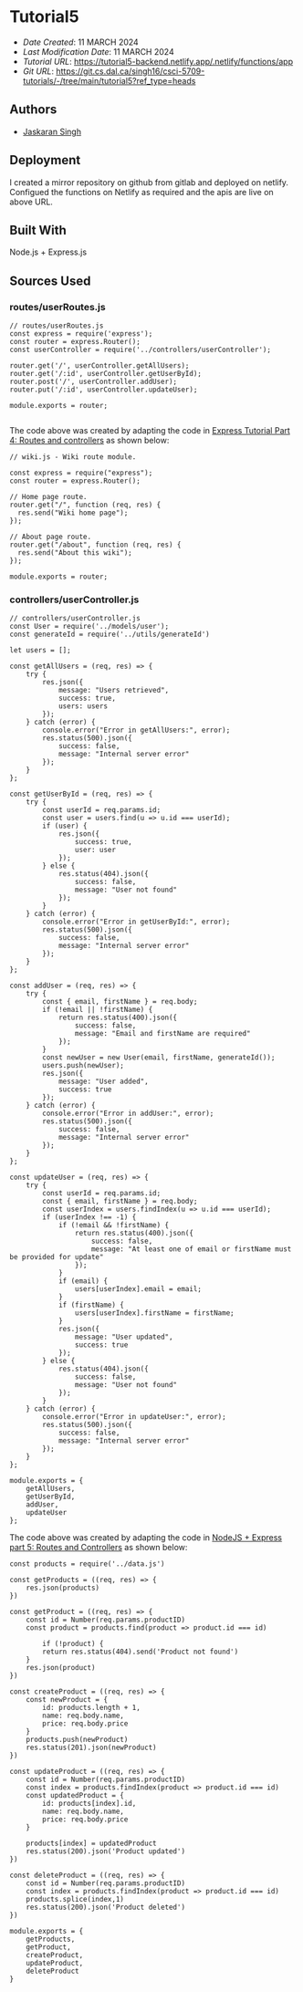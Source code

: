 # Tutorial5

* *Date Created*: 11 MARCH 2024
* *Last Modification Date*: 11 MARCH 2024
* *Tutorial URL*: <https://tutorial5-backend.netlify.app/.netlify/functions/app>
* *Git URL*: <https://git.cs.dal.ca/singh16/csci-5709-tutorials/-/tree/main/tutorial5?ref_type=heads>

## Authors

* [Jaskaran Singh](js356337@dal.ca)

## Deployment

I created a mirror repository on github from gitlab and deployed on netlify. Configued the functions on Netlify as required and the apis are live on above URL.

## Built With

Node.js + Express.js


## Sources Used

### routes/userRoutes.js

```
// routes/userRoutes.js
const express = require('express');
const router = express.Router();
const userController = require('../controllers/userController');

router.get('/', userController.getAllUsers);
router.get('/:id', userController.getUserById);
router.post('/', userController.addUser);
router.put('/:id', userController.updateUser);

module.exports = router;


```

The code above was created by adapting the code in [Express Tutorial Part 4: Routes and controllers](https://developer.mozilla.org/en-US/docs/Learn/Server-side/Express_Nodejs/routes) as shown below:


```
// wiki.js - Wiki route module.

const express = require("express");
const router = express.Router();

// Home page route.
router.get("/", function (req, res) {
  res.send("Wiki home page");
});

// About page route.
router.get("/about", function (req, res) {
  res.send("About this wiki");
});

module.exports = router;

```

### controllers/userController.js

```
// controllers/userController.js
const User = require('../models/user');
const generateId = require('../utils/generateId')

let users = [];

const getAllUsers = (req, res) => {
    try {
        res.json({
            message: "Users retrieved",
            success: true,
            users: users
        });
    } catch (error) {
        console.error("Error in getAllUsers:", error);
        res.status(500).json({
            success: false,
            message: "Internal server error"
        });
    }
};

const getUserById = (req, res) => {
    try {
        const userId = req.params.id;
        const user = users.find(u => u.id === userId);
        if (user) {
            res.json({
                success: true,
                user: user
            });
        } else {
            res.status(404).json({
                success: false,
                message: "User not found"
            });
        }
    } catch (error) {
        console.error("Error in getUserById:", error);
        res.status(500).json({
            success: false,
            message: "Internal server error"
        });
    }
};

const addUser = (req, res) => {
    try {
        const { email, firstName } = req.body;
        if (!email || !firstName) {
            return res.status(400).json({
                success: false,
                message: "Email and firstName are required"
            });
        }
        const newUser = new User(email, firstName, generateId());
        users.push(newUser);
        res.json({
            message: "User added",
            success: true
        });
    } catch (error) {
        console.error("Error in addUser:", error);
        res.status(500).json({
            success: false,
            message: "Internal server error"
        });
    }
};

const updateUser = (req, res) => {
    try {
        const userId = req.params.id;
        const { email, firstName } = req.body;
        const userIndex = users.findIndex(u => u.id === userId);
        if (userIndex !== -1) {
            if (!email && !firstName) {
                return res.status(400).json({
                    success: false,
                    message: "At least one of email or firstName must be provided for update"
                });
            }
            if (email) {
                users[userIndex].email = email;
            }
            if (firstName) {
                users[userIndex].firstName = firstName;
            }
            res.json({
                message: "User updated",
                success: true
            });
        } else {
            res.status(404).json({
                success: false,
                message: "User not found"
            });
        }
    } catch (error) {
        console.error("Error in updateUser:", error);
        res.status(500).json({
            success: false,
            message: "Internal server error"
        });
    }
};

module.exports = {
    getAllUsers,
    getUserById,
    addUser,
    updateUser
};
```

The code above was created by adapting the code in [NodeJS + Express part 5: Routes and Controllers](https://dev.to/ericchapman/nodejs-express-part-5-routes-and-controllers-55d3) as shown below:

```
const products = require('../data.js')

const getProducts = ((req, res) => {
    res.json(products)
})

const getProduct = ((req, res) => {
    const id = Number(req.params.productID)
    const product = products.find(product => product.id === id)

        if (!product) {
        return res.status(404).send('Product not found')
    }
    res.json(product)
})

const createProduct = ((req, res) => {
    const newProduct = {
        id: products.length + 1,
        name: req.body.name,
        price: req.body.price
    }
    products.push(newProduct)
    res.status(201).json(newProduct)
})

const updateProduct = ((req, res) => {
    const id = Number(req.params.productID)
    const index = products.findIndex(product => product.id === id)
    const updatedProduct = {
        id: products[index].id,
        name: req.body.name,
        price: req.body.price
    }

    products[index] = updatedProduct
    res.status(200).json('Product updated')
})

const deleteProduct = ((req, res) => {
    const id = Number(req.params.productID)
    const index = products.findIndex(product => product.id === id)
    products.splice(index,1)
    res.status(200).json('Product deleted')
})

module.exports = {
    getProducts,
    getProduct,
    createProduct,
    updateProduct,
    deleteProduct
}
```


